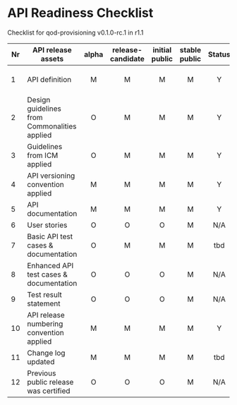 # API Readiness Checklist

Checklist for qod-provisioning v0.1.0-rc.1 in r1.1

| Nr | API release assets  | alpha | release-candidate |  initial<br>public | stable<br> public | Status | Comments |
|----|----------------------------------------------|:-----:|:-----------------:|:-------:|:------:|:----:|----|
|  1 | API definition                               |   M   |         M         |    M    |    M   | Y    | PR: /code/API_definitions/qod-provisioning.yaml |
|  2 | Design guidelines from Commonalities applied |   O   |         M         |    M    |    M   | Y  |  |
|  3 | Guidelines from ICM applied                  |   O   |         M         |    M    |    M   | Y    |      |
|  4 | API versioning convention applied            |   M   |         M         |    M    |    M   | Y    |      |
|  5 | API documentation                            |   M   |         M         |    M    |    M   | Y    | inline in YAML |
|  6 | User stories                                 |   O   |         O         |    O    |    M   | N/A  |      |
|  7 | Basic API test cases & documentation         |   O   |         M         |    M    |    M   | tbd  |      |
|  8 | Enhanced API test cases & documentation      |   O   |         O         |    O    |    M   | N/A  | link |
|  9 | Test result statement                        |   O   |         O         |    O    |    M   | N/A  |      |
| 10 | API release numbering convention applied     |   M   |         M         |    M    |    M   | Y    |      |
| 11 | Change log updated                           |   M   |         M         |    M    |    M   | tbd  | /CHANGELOG.md |
| 12 | Previous public release was certified        |   O   |         O         |    O    |    M   | N/A  |      |
